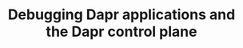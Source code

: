 ---
type: docs
title: "Debugging Dapr applications and the Dapr control plane"
linkTitle: "Debugging"
weight: 50
description: "Guides on how to debug Dapr applications and the Dapr control plane"
---
